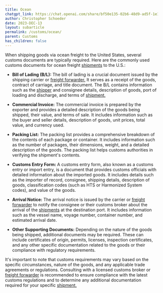 ```yaml
---
title: Ocean
chatgpt_link: https://chat.openai.com/share/bf50e135-02b6-48d9-ad5f-1e1d505b2b19
author: Christopher Schoeder
date: 2023-DEC-13
layout: subarticle
permalink: /customs/ocean/
parent: Customs
has_children: false
---
```


When shipping goods via ocean freight to the United States, several customs documents are typically required. Here are the commonly used customs documents for ocean freight <a href="/glossery/shipments">shipments</a> to the U.S.:

- **Bill of Lading (B/L):** The bill of lading is a crucial document issued by the shipping carrier or <a href="/parties/freight-forwarder">freight forwarder.</a> It serves as a receipt of the goods, contract of carriage, and title document. The B/L contains information such as the <a href="/parties/shipper">shipper</a> and consignee details, description of goods, port of loading and discharge, and terms of <a href="/glossery/shipments">shipment.</a>

- **Commercial Invoice:** The commercial invoice is prepared by the exporter and provides a detailed description of the goods being shipped, their value, and terms of sale. It includes information such as the buyer and seller details, description of goods, unit prices, total value, and currency used.

- **Packing List:** The packing list provides a comprehensive breakdown of the contents of each package or container. It includes information such as the number of packages, their dimensions, weight, and a detailed description of the goods. The packing list helps customs authorities in verifying the shipment's contents.

- **Customs Entry Form:** A customs entry form, also known as a customs entry or import entry, is a document that provides customs officials with detailed information about the imported goods. It includes details such as the importer of record, consignee, shipping details, description of goods, classification codes (such as HTS or Harmonized System codes), and value of the goods.

- **Arrival Notice:** The arrival notice is issued by the carrier or <a href="/parties/freight-forwarder">freight forwarder</a> to notify the consignee or their customs broker about the arrival of the <a href="/glossery/shipments">shipments</a> at the destination port. It includes information such as the vessel name, voyage number, container number, and estimated arrival date.

- **Other Supporting Documents:** Depending on the nature of the goods being shipped, additional documents may be required. These can include certificates of origin, permits, licenses, inspection certificates, and any other specific documentation related to the goods or their compliance with regulatory requirements.

It's important to note that customs requirements may vary based on the specific circumstances, nature of the goods, and any applicable trade agreements or regulations. Consulting with a licensed customs broker or <a href="/parties/freight-forwarder">freight forwarder</a> is recommended to ensure compliance with the latest customs regulations and to determine any additional documentation required for your specific <a href="/glossery/shipments">shipment.</a>

